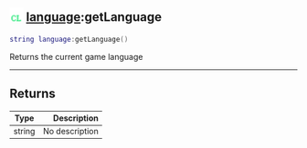 ## <img src="../../.gitbook/assets/client.png" width="24" height=24 /> [language](https://iaswiki.rawr.dev/readme/language):getLanguage

```lua
string language:getLanguage()
```

Returns the current game language

------
## Returns

| Type   | Description |
| ------ | ----------: |
| string | No description |

